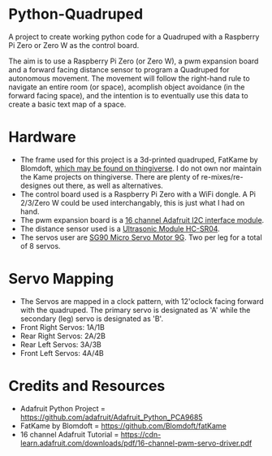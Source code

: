 # Python-Quadruped
A project to create working python code for a Quadruped with a Raspberry Pi Zero or Zero W as the control board.

The aim is to use a Raspberry Pi Zero (or Zero W), a pwm expansion board and a forward facing distance sensor to program a Quadruped for autonomous movement. The movement will follow the right-hand rule to navigate an entire room (or space), acomplish object avoidance (in the forward facing space), and the intention is to eventually use this data to create a basic text map of a space.

# Hardware
* The frame used for this project is a 3d-printed quadruped, FatKame by Blomdoft, [which may be found on thingiverse](https://www.thingiverse.com/thing:1483635). I do not own nor maintain the Kame projects on thingiverse. There are plenty of re-mixes/re-designes out there, as well as alternatives.
* The control board used is a Raspberry Pi Zero with a WiFi dongle. A Pi 2/3/Zero W could be used interchangably, this is just what I had on hand.
* The pwm expansion board is a [16 channel Adafruit I2C interface module](https://www.adafruit.com/product/815).
* The distance sensor used is a [Ultrasonic Module HC-SR04](https://www.sparkfun.com/products/13959).
* The servos user are [SG90 Micro Servo Motor 9G](https://www.amazon.com/gp/product/B00X7CJZWM/ref=oh_aui_detailpage_o02_s00?ie=UTF8&psc=1). Two per leg for a total of 8 servos.

# Servo Mapping
* The Servos are mapped in a clock pattern, with 12'oclock facing forward with the quadruped. The primary servo is designated as 'A' while the secondary (leg) servo is designated as 'B'.
* Front Right Servos: 1A/1B
* Rear Right Servos: 2A/2B
* Rear Left Servos: 3A/3B
* Front Left Servos: 4A/4B

# Credits and Resources
* Adafruit Python Project = https://github.com/adafruit/Adafruit_Python_PCA9685
* FatKame by Blomdoft = https://github.com/Blomdoft/fatKame
* 16 channel Adafruit Tutorial = https://cdn-learn.adafruit.com/downloads/pdf/16-channel-pwm-servo-driver.pdf
